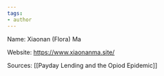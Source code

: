 ```yaml
---
tags: 
- author
---
```


Name:  Xiaonan (Flora) Ma

Website: https://www.xiaonanma.site/

Sources: [[Payday Lending and the Opiod Epidemic]]